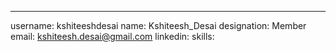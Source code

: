 ---
username: kshiteeshdesai
name: Kshiteesh_Desai
designation: Member
email: kshiteesh.desai@gmail.com
linkedin: 
skills: 
